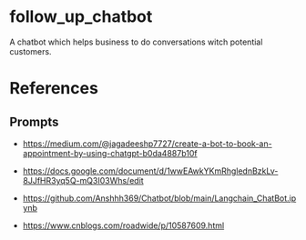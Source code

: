 # follow_up_chatbot

A chatbot which helps business to do conversations witch potential customers.

# References

## Prompts

- https://medium.com/@jagadeeshp7727/create-a-bot-to-book-an-appointment-by-using-chatgpt-b0da4887b10f

- https://docs.google.com/document/d/1wwEAwkYKmRhglednBzkLv-8JJfHR3yq5Q-mQ3I03Whs/edit

- https://github.com/Anshhh369/Chatbot/blob/main/Langchain_ChatBot.ipynb

- https://www.cnblogs.com/roadwide/p/10587609.html
